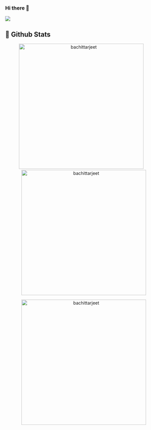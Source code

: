 ### Hi there 👋

<!-- Contribution Graph-->

![](https://visitor-badge.laobi.icu/badge?page_id=bachittarjeet)
</br>

## 🐙 **Github Stats**
<p align='center'>
  <img width="400px" src="https://github-readme-stats.vercel.app/api?username=bachittarjeet&show_icons=true&theme=gotham" alt="bachittarjeet" />
  &nbsp; &nbsp;
  <img width="400px" src="https://github-readme-streak-stats.herokuapp.com/?user=bachittarjeet&theme=gotham" alt="bachittarjeet" />
</p>

<p align='center'>
  <img width="400px" src="https://github-readme-stats.vercel.app/api/top-langs/?username=bachittarjeet&show_icons=true&theme=gotham&layout=compact" alt="bachittarjeet" />
</p>

